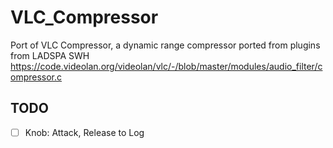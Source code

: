 # VLC_Compressor  

Port of VLC Compressor, a dynamic range compressor ported from plugins from LADSPA SWH  
<https://code.videolan.org/videolan/vlc/-/blob/master/modules/audio_filter/compressor.c>  

## TODO  

- [ ] Knob: Attack, Release to Log  
